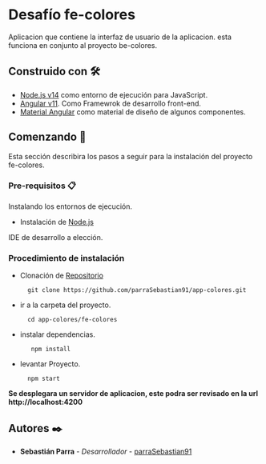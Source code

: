 # Desafío fe-colores

Aplicacion que contiene la interfaz de usuario de la aplicacion. esta funciona en conjunto al proyecto be-colores.

## Construido con 🛠️

* [Node.js v14](https://nodejs.org/dist/latest-v14.x/docs/api/) como entorno de ejecución para JavaScript.
* [Angular v11](https://angular.io/docs). Como Framewrok de desarrollo front-end.
* [Material Angular](https://material.angular.io/) como material de diseño de algunos componentes.

## Comenzando 🚀
Esta sección describira los pasos a seguir para la instalación del proyecto fe-colores.

### Pre-requisitos 📋
Instalando los entornos de ejecución.
* Instalación de [Node.js](https://nodejs.org/es/)

IDE de desarrollo a elección.

### Procedimiento de instalación

* Clonación de [Repositorio ](https://github.com/parraSebastian91/app-colores)

		git clone https://github.com/parraSebastian91/app-colores.git

* ir a la carpeta del proyecto.

		cd app-colores/fe-colores

* instalar dependencias.

		 npm install

* levantar Proyecto.

		npm start

**Se desplegara un servidor de aplicacion, este podra ser revisado en la url http://localhost:4200**

## Autores ✒️

* **Sebastián Parra** - *Desarrollador* - [parraSebastian91 ](https://github.com/parraSebastian91?tab=repositories)

